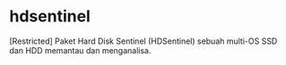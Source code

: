 # hdsentinel
[Restricted] Paket Hard Disk Sentinel (HDSentinel) sebuah multi-OS SSD dan HDD memantau dan menganalisa.
